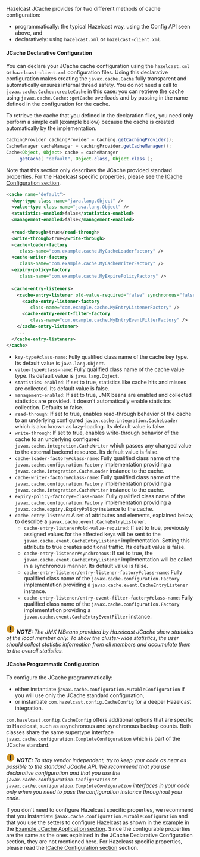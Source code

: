 
Hazelcast JCache provides for two different methods of cache configuration:

- programmatically: the typical Hazelcast way, using the Config API seen above, and
- declaratively: using `hazelcast.xml` or `hazelcast-client.xml`.

#### JCache Declarative Configuration

You can declare your JCache cache configuration using the `hazelcast.xml` or `hazelcast-client.xml` configuration files. Using this declarative configuration makes creating the `javax.cache.Cache` fully transparent and automatically ensures internal thread safety. You do not need a call to `javax.cache.Cache::createCache` in this case: you can retrieve the cache using
`javax.cache.Cache::getCache` overloads and by passing in the name defined in the configuration for the cache.

To retrieve the cache that you defined in the declaration files, you need only perform a simple call (example below) because the cache is created automatically by the implementation.

```java
CachingProvider cachingProvider = Caching.getCachingProvider();
CacheManager cacheManager = cachingProvider.getCacheManager();
Cache<Object, Object> cache = cacheManager
    .getCache( "default", Object.class, Object.class );
```

Note that this section only describes the JCache provided standard properties. For the Hazelcast specific properties, please see the
[ICache Configuration section](../05_Hazelcast_JCache_Extension-ICache/03_Configuring_ICache.md).

```xml
<cache name="default">
  <key-type class-name="java.lang.Object" />
  <value-type class-name="java.lang.Object" />
  <statistics-enabled>false</statistics-enabled>
  <management-enabled>false</management-enabled>

  <read-through>true</read-through>
  <write-through>true</write-through>
  <cache-loader-factory
     class-name="com.example.cache.MyCacheLoaderFactory" />
  <cache-writer-factory
     class-name="com.example.cache.MyCacheWriterFactory" />
  <expiry-policy-factory
     class-name="com.example.cache.MyExpirePolicyFactory" />

  <cache-entry-listeners>
    <cache-entry-listener old-value-required="false" synchronous="false">
      <cache-entry-listener-factory
         class-name="com.example.cache.MyEntryListenerFactory" />
      <cache-entry-event-filter-factory
         class-name="com.example.cache.MyEntryEventFilterFactory" />
    </cache-entry-listener>
    ...
  </cache-entry-listeners>
</cache>
```

- `key-type#class-name`: Fully qualified class name of the cache key type. Its default value is `java.lang.Object`.
- `value-type#class-name`: Fully qualified class name of the cache value type. Its default value is `java.lang.Object`.
- `statistics-enabled`: If set to true, statistics like cache hits and misses are collected. Its default value is false.
- `management-enabled`: If set to true, JMX beans are enabled and collected statistics are provided. It doesn't automatically enable statistics collection. Defaults to false.
- `read-through`: If set to true, enables read-through behavior of the cache to an underlying configured `javax.cache.integration.CacheLoader` which is also known as lazy-loading. Its default value is false.
- `write-through`: If set to true, enables write-through behavior of the cache to an underlying configured `javax.cache.integration.CacheWriter` which passes any changed value to the external backend resource. Its default value is false.
- `cache-loader-factory#class-name`: Fully qualified class name of the `javax.cache.configuration.Factory` implementation providing a `javax.cache.integration.CacheLoader` instance to the cache.
- `cache-writer-factory#class-name`: Fully qualified class name of the `javax.cache.configuration.Factory` implementation providing a `javax.cache.integration.CacheWriter` instance to the cache.
- `expiry-policy-factory#-class-name`: Fully qualified class name of the `javax.cache.configuration.Factory` implementation providing a `javax.cache.expiry.ExpiryPolicy` instance to the cache.
- `cache-entry-listener`: A set of attributes and elements, explained below, to describe a `javax.cache.event.CacheEntryListener`.
  - `cache-entry-listener#old-value-required`: If set to true, previously assigned values for the affected keys will be sent to the `javax.cache.event.CacheEntryListener` implementation. Setting this attribute to true creates additional traffic. Its default value is false.
  - `cache-entry-listener#synchronous`: If set to true, the `javax.cache.event.CacheEntryListener` implementation will be called in a synchronous manner. Its default value is false.
  - `cache-entry-listener/entry-listener-factory#class-name`: Fully qualified class name of the `javax.cache.configuration.Factory` implementation providing a `javax.cache.event.CacheEntryListener` instance.
  - `cache-entry-listener/entry-event-filter-factory#class-name`: Fully qualified class name of the `javax.cache.configuration.Factory` implementation providing a `javax.cache.event.CacheEntryEventFilter` instance.

![image](../../images/NoteSmall.jpg) ***NOTE:*** *The JMX MBeans provided by Hazelcast JCache show statistics of the local member only.
To show the cluster-wide statistics, the user should collect statistic information from all members and accumulate them to
the overall statistics.*

#### JCache Programmatic Configuration

To configure the JCache programmatically:

- either instantiate `javax.cache.configuration.MutableConfiguration` if you will use
only the JCache standard configuration,
- or instantiate `com.hazelcast.config.CacheConfig` for a deeper Hazelcast integration.

`com.hazelcast.config.CacheConfig` offers additional options that are specific to Hazelcast, such as asynchronous and synchronous backup counts.
Both classes share the same supertype interface `javax.cache.configuration.CompleteConfiguration` which is part of the JCache
standard.

![image](../../images/NoteSmall.jpg) ***NOTE:*** *To stay vendor independent, try to keep your code as near as possible to the standard JCache API. We recommend that you use declarative configuration
and that you use the `javax.cache.configuration.Configuration` or `javax.cache.configuration.CompleteConfiguration` interfaces in
your code only when you need to pass the configuration instance throughout your code.*


If you don't need to configure Hazelcast specific properties, we recommend that you instantiate
`javax.cache.configuration.MutableConfiguration` and that you use the setters to configure Hazelcast as shown in the example in the
[Example JCache Application section](01_Example_JCache_Application). Since the configurable properties are the same as the ones explained in the
JCache Declarative Configuration section, they are not mentioned here. For Hazelcast specific
properties, please read the [ICache Configuration section](../05_Hazelcast_JCache_Extension-ICache/03_Configuring_ICache.md) section.

